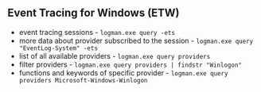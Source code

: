 ## Event Tracing for Windows (ETW)
- event tracing sessions - `logman.exe query -ets`
- more data about provider subscribed to the session - `logman.exe query "EventLog-System" -ets`
- list of all available providers - `logman.exe query providers`
- filter providers - `logman.exe query providers | findstr "Winlogon"`
- functions and keywords of specific provider - `logman.exe query providers Microsoft-Windows-Winlogon`
